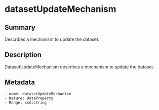<!-- Automatically generated by spec-parser v2.0.0 on 2023-12-25T20:28:21.783513+00:00 -->
<!-- SPDX-License-Identifier: Community-Spec-1.0 -->

# datasetUpdateMechanism

## Summary

Describes a mechanism to update the dataset.


## Description

DatasetUpdateMechanism describes a mechanism to update the dataset.


## Metadata

    - name: datasetUpdateMechanism
    - Nature: DataProperty
    - Range: xsd:string




